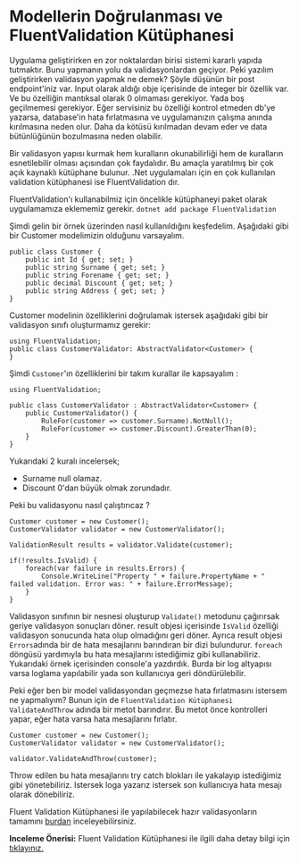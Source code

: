 # Modellerin Doğrulanması ve FluentValidation Kütüphanesi

Uygulama geliştirirken en zor noktalardan birisi sistemi kararlı yapıda tutmaktır. Bunu yapmanın yolu da validasyonlardan geçiyor. Peki yazılım geliştirirken validasyon yapmak ne demek? Şöyle düşünün bir post endpoint'iniz var. Input olarak aldığı obje içerisinde de integer bir özellik var. Ve bu özelliğin mantıksal olarak 0 olmaması gerekiyor. Yada boş geçilmemesi gerekiyor. Eğer servisiniz bu özelliği kontrol etmeden db'ye yazarsa, database'in hata fırlatmasına ve uygulamanızın çalışma anında kırılmasına neden olur. Daha da kötüsü kırılmadan devam eder ve data bütünlüğünün bozulmasına neden olabilir.

Bir validasyon yapısı kurmak hem kuralların okunabilirliği hem de kuralların esnetilebilir olması açısından çok faydalıdır. Bu amaçla yaratılmış bir çok açık kaynaklı kütüphane bulunur.
.Net uygulamaları için en çok kullanılan validation kütüphanesi ise FluentValidation dır.

FluentValidation'ı kullanabilmiz için öncelikle kütüphaneyi paket olarak uygulamamıza eklememiz gerekir.
`dotnet add package FluentValidation`

Şimdi gelin bir örnek üzerinden nasıl kullanıldığını keşfedelim.
Aşağıdaki gibi bir Customer modelimizin olduğunu varsayalım.

    public class Customer {
        public int Id { get; set; }
        public string Surname { get; set; }
        public string Forename { get; set; }
        public decimal Discount { get; set; }
        public string Address { get; set; }
    }

Customer modelinin özelliklerini doğrulamak istersek aşağıdaki gibi bir validasyon sınıfı oluşturmamız gerekir:

    using FluentValidation;
    public class CustomerValidator: AbstractValidator<Customer> {
    }

Şimdi `Customer`'ın özelliklerini bir takım kurallar ile kapsayalım :

    using FluentValidation;

    public class CustomerValidator : AbstractValidator<Customer> {
        public CustomerValidator() {
            RuleFor(customer => customer.Surname).NotNull();
            RuleFor(customer => customer.Discount).GreaterThan(0);
        }
    }

Yukarıdaki 2 kuralı incelersek;

- Surname null olamaz.
- Discount 0'dan büyük olmak zorundadır.

Peki bu validasyonu nasıl çalıştırıcaz ?

    Customer customer = new Customer();
    CustomerValidator validator = new CustomerValidator();

    ValidationResult results = validator.Validate(customer);

    if(!results.IsValid) {
        foreach(var failure in results.Errors) {
            Console.WriteLine("Property " + failure.PropertyName + " failed validation. Error was: " + failure.ErrorMessage);
        }
    }

Validasyon sınıfının bir nesnesi oluşturup `Validate()` metodunu çağırırsak geriye validasyon sonuçları döner. result objesi içerisinde `IsValid` özelliği validasyon sonucunda hata olup olmadığını geri döner.
Ayrıca result objesi `Errors`adında bir de hata mesajlarını barındıran bir dizi bulundurur. `foreach` döngüsü yardımıyla bu hata mesajlarını istediğimiz gibi kullanabiliriz. Yukarıdaki örnek içerisinden console'a yazdırdık. Burda bir log altyapısı varsa loglama yapılabilir yada son kullanıcıya geri döndürülebilir.

Peki eğer ben bir model validasyondan geçmezse hata fırlatmasını istersem ne yapmalıyım? Bunun için de `FluentValidation Kütüphanesi` `ValidateAndThrow` adında bir metot barındırır. Bu metot önce kontrolleri yapar, eğer hata varsa hata mesajlarını fırlatır.

    Customer customer = new Customer();
    CustomerValidator validator = new CustomerValidator();

    validator.ValidateAndThrow(customer);

Throw edilen bu hata mesajlarını try catch blokları ile yakalayıp istediğimiz gibi yönetebiliriz. Istersek loga yazarız istersek son kullanıcıya hata mesajı olarak dönebiliriz.

Fluent Validation Kütüphanesi ile yapılabilecek hazır validasyonların tamamını [burdan](https://docs.fluentvalidation.net/en/latest/built-in-validators.html) inceleyebilirsiniz.

**Inceleme Önerisi:** Fluent Validation Kütüphanesi ile ilgili daha detay bilgi için [tıklayınız.](https://docs.fluentvalidation.net/en/latest/installation.html)
